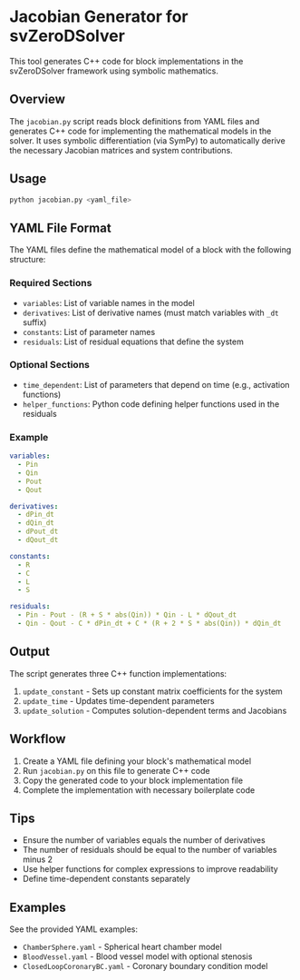 # Jacobian Generator for svZeroDSolver

This tool generates C++ code for block implementations in the svZeroDSolver framework using symbolic mathematics.

## Overview

The `jacobian.py` script reads block definitions from YAML files and generates C++ code for implementing the mathematical models in the solver. It uses symbolic differentiation (via SymPy) to automatically derive the necessary Jacobian matrices and system contributions.

## Usage

```bash
python jacobian.py <yaml_file>
```

## YAML File Format

The YAML files define the mathematical model of a block with the following structure:

### Required Sections

- `variables`: List of variable names in the model
- `derivatives`: List of derivative names (must match variables with `_dt` suffix)
- `constants`: List of parameter names
- `residuals`: List of residual equations that define the system

### Optional Sections

- `time_dependent`: List of parameters that depend on time (e.g., activation functions)
- `helper_functions`: Python code defining helper functions used in the residuals

### Example

```yaml
variables:
  - Pin
  - Qin
  - Pout
  - Qout

derivatives:
  - dPin_dt
  - dQin_dt
  - dPout_dt
  - dQout_dt

constants:
  - R
  - C
  - L
  - S

residuals:
  - Pin - Pout - (R + S * abs(Qin)) * Qin - L * dQout_dt
  - Qin - Qout - C * dPin_dt + C * (R + 2 * S * abs(Qin)) * dQin_dt
```

## Output

The script generates three C++ function implementations:

1. `update_constant` - Sets up constant matrix coefficients for the system
2. `update_time` - Updates time-dependent parameters
3. `update_solution` - Computes solution-dependent terms and Jacobians

## Workflow

1. Create a YAML file defining your block's mathematical model
2. Run `jacobian.py` on this file to generate C++ code
3. Copy the generated code to your block implementation file
4. Complete the implementation with necessary boilerplate code

## Tips

- Ensure the number of variables equals the number of derivatives
- The number of residuals should be equal to the number of variables minus 2
- Use helper functions for complex expressions to improve readability
- Define time-dependent constants separately

## Examples

See the provided YAML examples:
- `ChamberSphere.yaml` - Spherical heart chamber model
- `BloodVessel.yaml` - Blood vessel model with optional stenosis
- `ClosedLoopCoronaryBC.yaml` - Coronary boundary condition model